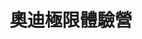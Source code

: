 ---
title: '奧迪極限體驗營'
type: '大型Truss 看板'
pictures: '["https://raw.githubusercontent.com/chyushya/cms-content/main/content/resources/images/1648675376737-1069-849-pic-1.jpg","https://raw.githubusercontent.com/chyushya/cms-content/main/content/resources/images/1648675376777-1069-849-pic-2.jpg"]'
---